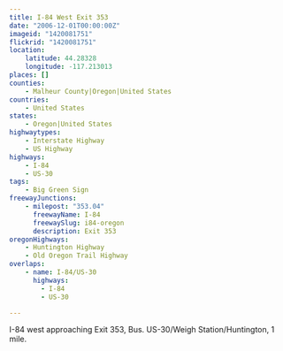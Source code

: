 ```yaml
---
title: I-84 West Exit 353
date: "2006-12-01T00:00:00Z"
imageid: "1420081751"
flickrid: "1420081751"
location:
    latitude: 44.28328
    longitude: -117.213013
places: []
counties:
    - Malheur County|Oregon|United States
countries:
    - United States
states:
    - Oregon|United States
highwaytypes:
    - Interstate Highway
    - US Highway
highways:
    - I-84
    - US-30
tags:
    - Big Green Sign
freewayJunctions:
    - milepost: "353.04"
      freewayName: I-84
      freewaySlug: i84-oregon
      description: Exit 353
oregonHighways:
    - Huntington Highway
    - Old Oregon Trail Highway
overlaps:
    - name: I-84/US-30
      highways:
        - I-84
        - US-30

---
```

I-84 west approaching Exit 353, Bus. US-30/Weigh Station/Huntington, 1 mile.